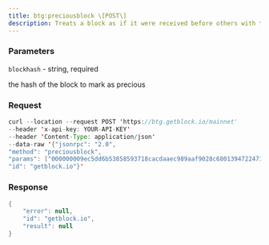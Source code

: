 ```yaml
---
title: btg:preciousblock \[POST\]
description: Treats a block as if it were received before others with the same work.A later preciousblock call can override the effect of an earlier one.The effects of preciousblock are not retained across restarts.
---
```


### Parameters


`blockhash` - string, required

the hash of the block to mark as precious

### Request

``` java
curl --location --request POST 'https://btg.getblock.io/mainnet' 
--header 'x-api-key: YOUR-API-KEY' 
--header 'Content-Type: application/json' 
--data-raw '{"jsonrpc": "2.0",
"method": "preciousblock",
"params": ["000000009ec5dd6b53858593718cacdaaec989aaf9028c68013947224712682e"],
"id": "getblock.io"}'
```

###  Response

``` java
{
    "error": null,
    "id": "getblock.io",
    "result": null
}
```


